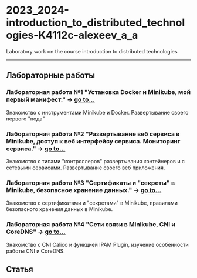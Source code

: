 # 2023_2024-introduction_to_distributed_technologies-K4112c-alexeev_a_a
Laboratory work on the course introduction to distributed technologies
___
## Лабораторные работы

### Лабораторная работа №1 "Установка Docker и Minikube, мой первый манифест." -> [go to...](lab1)
Знакомство с инструментами Minikube и Docker. Развертывание своего первого "пода"
 
### Лабораторная работа №2 "Развертывание веб сервиса в Minikube, доступ к веб интерфейсу сервиса. Мониторинг сервиса." -> [go to...](lab2)
Знакомство с типами "контроллеров" развертывания контейнеров и с сетевыми сервисами. Развертывание своего веб приложения.

### Лабораторная работа №3 "Сертификаты и "секреты" в Minikube, безопасное хранение данных." -> [go to...](lab3)
Знакомство с сертификатами и "секретами" в Minikube, правилами безопасного хранения данных в Minikube.

### Лабораторная работа №4 "Сети связи в Minikube, CNI и CoreDNS" -> [go to...](lab4)
Знакомство с CNI Calico и функцией IPAM Plugin, изучение особенности работы CNI и CoreDNS.

## Статья
